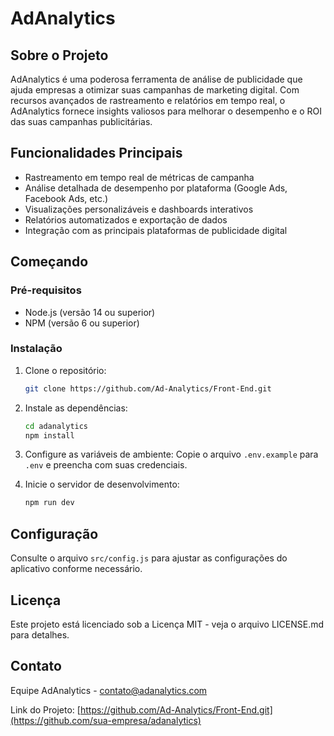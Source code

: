 # AdAnalytics

## Sobre o Projeto

AdAnalytics é uma poderosa ferramenta de análise de publicidade que ajuda empresas a otimizar suas campanhas de marketing digital. Com recursos avançados de rastreamento e relatórios em tempo real, o AdAnalytics fornece insights valiosos para melhorar o desempenho e o ROI das suas campanhas publicitárias.

## Funcionalidades Principais

- Rastreamento em tempo real de métricas de campanha
- Análise detalhada de desempenho por plataforma (Google Ads, Facebook Ads, etc.)
- Visualizações personalizáveis e dashboards interativos
- Relatórios automatizados e exportação de dados
- Integração com as principais plataformas de publicidade digital

## Começando

### Pré-requisitos

- Node.js (versão 14 ou superior)
- NPM (versão 6 ou superior)

### Instalação

1. Clone o repositório:
   ```bash
   git clone https://github.com/Ad-Analytics/Front-End.git
   ```

2. Instale as dependências:
   ```bash
   cd adanalytics
   npm install
   ```

3. Configure as variáveis de ambiente:
   Copie o arquivo `.env.example` para `.env` e preencha com suas credenciais.

4. Inicie o servidor de desenvolvimento:
   ```bash
   npm run dev
   ```

## Configuração

Consulte o arquivo `src/config.js` para ajustar as configurações do aplicativo conforme necessário.

## Licença

Este projeto está licenciado sob a Licença MIT - veja o arquivo LICENSE.md para detalhes.

## Contato

Equipe AdAnalytics - contato@adanalytics.com

Link do Projeto: [https://github.com/Ad-Analytics/Front-End.git](https://github.com/sua-empresa/adanalytics)
